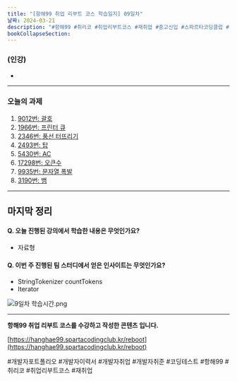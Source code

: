 ```yaml
---
title: "[항해99 취업 리부트 코스 학습일지] 09일차"
날짜: 2024-03-21
description: "#항해99 #취리코 #취업리부트코스 #재취업 #중고신입 #스파르타코딩클럽 #개발자포트폴리오 #개발자이력서 #개발자취업 #개발자취준"
bookCollapseSection:
---
```

### (인강)
- 


---
### 오늘의 과제

1. [9012번: 괄호](Coding%20Test/2024/24.04/1주차/B9012-괄호)
2. [1966번: 프린터 큐](Coding%20Test/2024/24.04/1주차/B1966-프린터%20큐)
3. [2346번: 풍선 터뜨리기](Coding%20Test/2024/24.04/1주차/B2346-풍선%20터뜨리기)
4. [2493번: 탑](Coding%20Test/2024/24.04/1주차/B2493-탑)
5. [5430번: AC](Coding%20Test/2024/24.04/1주차/B5430-AC)
6. [17298번: 오큰수](Coding%20Test/2024/24.04/1주차/B17298-오큰수)
7. [9935번: 문자열 폭발](Coding%20Test/2024/24.04/1주차/B9935-문자열%20폭발)
8. [3190번: 뱀](Coding%20Test/2024/24.04/1주차/B3190-뱀)


---
마지막 정리
---
#### Q. 오늘 진행된 강의에서 학습한 내용은 무엇인가요?
- 자료형

#### Q. 이번 주 진행된 팀 스터디에서 얻은 인사이트는 무엇인가요?
- StringTokenizer countTokens
- Iterator

![9일차 학습시간.png](/assets/Hanghae99/학습시간/9일차%20학습시간.png)

---
**항해99 취업 리부트 코스를 수강하고 작성한 콘텐츠 입니다.**

[https://hanghae99.spartacodingclub.kr/reboot](https://hanghae99.spartacodingclub.kr/reboot)

#개발자포트폴리오 #개발자이력서 #개발자취업 #개발자취준 #코딩테스트 #항해99 #취리코 #취업리부트코스 #재취업